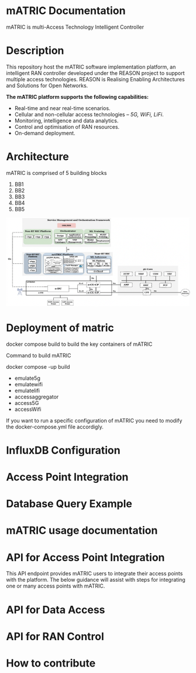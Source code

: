 # mATRIC Documentation
mATRIC is multi-Access Technology Intelligent Controller

# Description 
This repository host the mATRIC software implementation platform, an intelligent RAN controller developed under the REASON project to support multiple access technologies.
REASON is Realising Enabling Architectures and Solutions for Open Networks.

**The mATRIC platform supports the following capabilities:**

- Real-time and near real-time scenarios.
- Cellular and non-cellular access technologies – _5G, WiFi, LiFi_.
- Monitoring, intelligence and data analytics.
- Control and optimisation of RAN resources.
- On-demand deployment.


# Architecture

mATRIC is comprised of 5 building blocks

1. BB1
2. BB2
3. BB3
4. BB4
5. BB5
 
![alt text](/matric.png)

# Deployment of matric

docker compose build to build the key containers of mATRIC

Command to build mATRIC

docker compose -up build

- emulate5g
- emulatewifi
- emulatelifi
- accessaggregator
- access5G
- accessWifi

If you want to run a specific configuration of mATRIC you need to modify the docker-compose.yml file accordigly.

# InfluxDB Configuration

# Access Point Integration

# Database Query Example

# mATRIC usage documentation

# API for Access Point Integration

This API endpoint provides mATRIC users to integrate their access points with the platform. The below guidance will assist with steps for integrating one or many access points with mATRIC.

# API for Data Access

# API for RAN Control

# How to contribute
